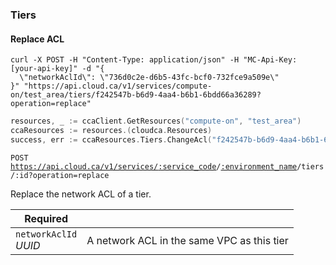 ### Tiers
#### Replace ACL

```shell
curl -X POST -H "Content-Type: application/json" -H "MC-Api-Key: [your-api-key]" -d "{
  \"networkAclId\": \"736d0c2e-d6b5-43fc-bcf0-732fce9a509e\"
}" "https://api.cloud.ca/v1/services/compute-on/test_area/tiers/f242547b-b6d9-4aa4-b6b1-6bdd66a36289?operation=replace"
```
```go
resources, _ := ccaClient.GetResources("compute-on", "test_area")
ccaResources := resources.(cloudca.Resources)
success, err := ccaResources.Tiers.ChangeAcl("f242547b-b6d9-4aa4-b6b1-6bdd66a36289", "736d0c2e-d6b5-43fc-bcf0-732fce9a509e")
```
<code>POST https://api.cloud.ca/v1/services/<a href="#service-connections">:service_code</a>/<a href="#environments">:environment_name</a>/tiers/:id?operation=replace</code>

Replace the network ACL of a tier.

Required                  | &nbsp;
--------------------------|-------
`networkAclId`<br/>*UUID* | A network ACL in the same VPC as this tier
